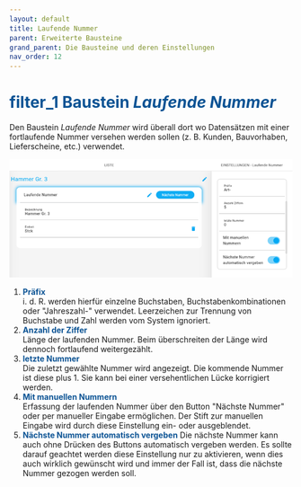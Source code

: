 ```yaml
---
layout: default
title: Laufende Nummer
parent: Erweiterte Bausteine
grand_parent: Die Bausteine und deren Einstellungen
nav_order: 12
---
```


# <span style="color:#0b5394"><span class="material-icons">filter_1</span> **Baustein *Laufende Nummer***</span>

Den Baustein *Laufende Nummer* wird überall dort wo Datensätzen mit einer fortlaufende Nummer versehen werden sollen
(z. B. Kunden, Bauvorhaben, Lieferscheine, etc.) verwendet.

![rollingnumber](\assets\record-spec-settings\rollingnumber.png "rollingnumber")

1. <span style="color:#0b5394">**Präfix**</span>  
    i. d. R. werden hierfür einzelne Buchstaben, Buchstabenkombinationen oder "Jahreszahl-" verwendet.
    Leerzeichen zur Trennung von Buchstabe und Zahl werden vom System ignoriert.
2. <span style="color:#0b5394">**Anzahl der Ziffer**</span>  
    Länge der laufenden Nummer. Beim überschreiten der Länge wird dennoch fortlaufend weitergezählt.
3. <span style="color:#0b5394">**letzte Nummer**</span>  
    Die zuletzt gewählte Nummer wird angezeigt. Die kommende Nummer ist diese plus 1.
    Sie kann bei einer versehentlichen Lücke korrigiert werden.
4. <span style="color:#0b5394">**Mit manuellen Nummern**</span>  
    Erfassung der laufenden Nummer über den Button "Nächste Nummer" oder per manueller Eingabe ermöglichen.
    Der Stift zur manuellen Eingabe wird durch diese Einstellung ein- oder ausgeblendet.
5. <span style="color:#0b5394">**Nächste Nummer automatisch vergeben**</span>
    Die nächste Nummer kann auch ohne Drücken des Buttons automatisch vergeben werden.
    Es sollte darauf geachtet werden diese Einstellung nur zu aktivieren, 
    wenn dies auch wirklich gewünscht wird und immer der Fall ist, dass die nächste Nummer gezogen werden soll.